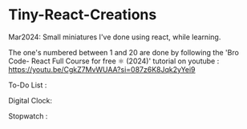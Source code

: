 # Tiny-React-Creations
Mar2024: Small miniatures I've done using react, while learning.

The one's numbered between 1 and 20 are done by following the 'Bro Code- React Full Course for free ⚛️ (2024)' tutorial on youtube : https://youtu.be/CgkZ7MvWUAA?si=087z6K8Jqk2yYei9

To-Do List : 

Digital Clock: 

Stopwatch : 


